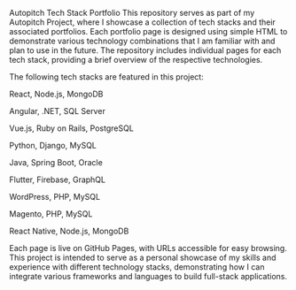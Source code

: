 Autopitch Tech Stack Portfolio
This repository serves as part of my Autopitch Project, where I showcase a collection of tech stacks and their associated portfolios. Each portfolio page is designed using simple HTML to demonstrate various technology combinations that I am familiar with and plan to use in the future. The repository includes individual pages for each tech stack, providing a brief overview of the respective technologies.

The following tech stacks are featured in this project:

React, Node.js, MongoDB

Angular, .NET, SQL Server

Vue.js, Ruby on Rails, PostgreSQL

Python, Django, MySQL

Java, Spring Boot, Oracle

Flutter, Firebase, GraphQL

WordPress, PHP, MySQL

Magento, PHP, MySQL

React Native, Node.js, MongoDB

Each page is live on GitHub Pages, with URLs accessible for easy browsing. This project is intended to serve as a personal showcase of my skills and experience with different technology stacks, demonstrating how I can integrate various frameworks and languages to build full-stack applications.
